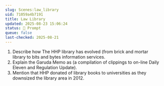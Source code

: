 ```yaml
---
slug: Scenes:law_library
uid: 71059a4b7191
title: Law Library
updated: 2025-08-23 15:06:24
status: 💬 Prompt
queue: false
last-checked: 2025-08-21
---
```



1. Describe how The HHP library has evolved (from brick and mortar library to bits and bytes information services.
2. Explain the Garuda Memo as  (a compilation of clippings to on-line Daily Eleven and Regulation Update).
3. Mention that HHP donated of library books to universities as they downsized the library area in 2012.

